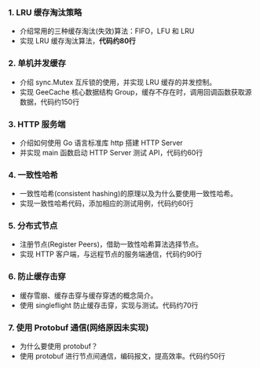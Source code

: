 ### 1. LRU 缓存淘汰策略

- 介绍常用的三种缓存淘汰(失效)算法：FIFO，LFU 和 LRU
- 实现 LRU 缓存淘汰算法，**代码约80行**

### 2. 单机并发缓存

- 介绍 sync.Mutex 互斥锁的使用，并实现 LRU 缓存的并发控制。
- 实现 GeeCache 核心数据结构 Group，缓存不存在时，调用回调函数获取源数据，代码约150行

### 3. HTTP 服务端

- 介绍如何使用 Go 语言标准库 http 搭建 HTTP Server
- 并实现 main 函数启动 HTTP Server 测试 API，代码约60行

### 4. 一致性哈希

- 一致性哈希(consistent hashing)的原理以及为什么要使用一致性哈希。
- 实现一致性哈希代码，添加相应的测试用例，代码约60行

### 5. 分布式节点

- 注册节点(Register Peers)，借助一致性哈希算法选择节点。
- 实现 HTTP 客户端，与远程节点的服务端通信，代码约90行

### 6. 防止缓存击穿

- 缓存雪崩、缓存击穿与缓存穿透的概念简介。
- 使用 singleflight 防止缓存击穿，实现与测试。代码约70行

### 7. 使用 Protobuf 通信(网络原因未实现)

- 为什么要使用 protobuf？
- 使用 protobuf 进行节点间通信，编码报文，提高效率。代码约50行


